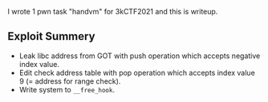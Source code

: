 I wrote 1 pwn task "handvm" for 3kCTF2021 and this is writeup.

## Exploit Summery
- Leak libc address from GOT with push operation which accepts negative index value.
- Edit check address table with pop operation which accepts index value 9 (= address for range check).
- Write system to `__free_hook`.
